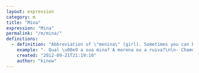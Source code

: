```yaml
---
layout: expression
category: m
title: "Mina"
expression: "Mina"
permalink: "/m/mina/"
definitions:
  - definition: "Abbreviation of \"menina\" (girl). Sometimes you can be seen as maloqueiro for using this. Very common among adolescents or young men in a casual conversation.\n\nIt can also be used for girlfriend."
    example: "- Qual \u00e9 a sua mina? A morena ou a ruiva?\n\n- Chamou j\u00e1 aquela mina pra sair? \n- Ih, que nada, pipoquei."
    created: "2012-09-21T21:19:10"
    author: "kinow"
---
```

